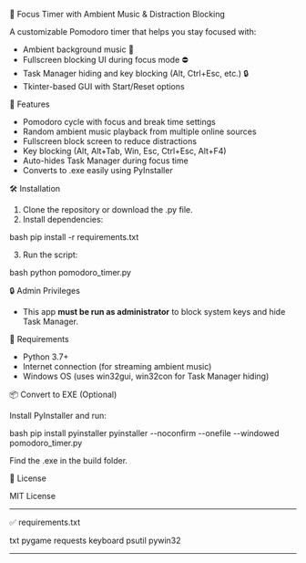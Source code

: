 


 🧠 Focus Timer with Ambient Music & Distraction Blocking

A customizable Pomodoro timer that helps you stay focused with:
- Ambient background music 🎵
- Fullscreen blocking UI during focus mode ⛔
- Task Manager hiding and key blocking (Alt, Ctrl+Esc, etc.) 🔒
- Tkinter-based GUI with Start/Reset options

 🚀 Features

- Pomodoro cycle with focus and break time settings
- Random ambient music playback from multiple online sources
- Fullscreen block screen to reduce distractions
- Key blocking (Alt, Alt+Tab, Win, Esc, Ctrl+Esc, Alt+F4)
- Auto-hides Task Manager during focus time
- Converts to .exe easily using PyInstaller

 🛠 Installation

1. Clone the repository or download the .py file.
2. Install dependencies:

bash
pip install -r requirements.txt


3. Run the script:

bash
python pomodoro_timer.py


 🔒 Admin Privileges

* This app **must be run as administrator** to block system keys and hide Task Manager.

 🧾 Requirements

* Python 3.7+
* Internet connection (for streaming ambient music)
* Windows OS (uses win32gui, win32con for Task Manager hiding)

 📦 Convert to EXE (Optional)

Install PyInstaller and run:

bash
pip install pyinstaller
pyinstaller --noconfirm --onefile --windowed pomodoro_timer.py


Find the .exe in the build folder.



 📄 License

MIT License



---

 ✅ requirements.txt

txt
pygame
requests
keyboard
psutil
pywin32


---

